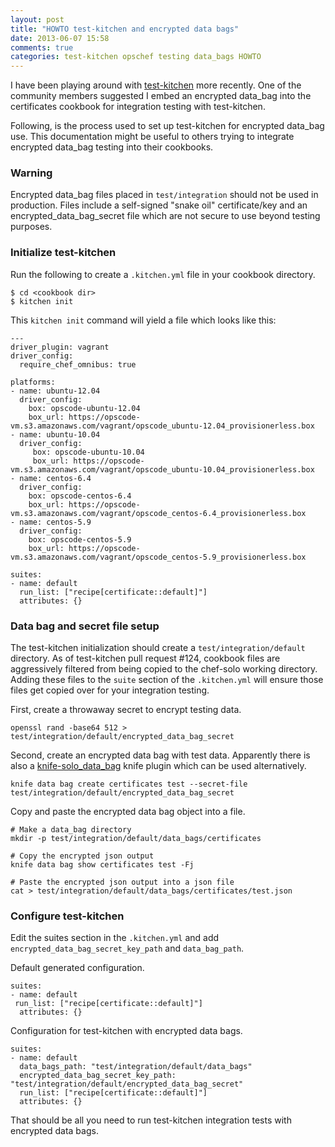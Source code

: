 ```yaml
---
layout: post
title: "HOWTO test-kitchen and encrypted data bags"
date: 2013-06-07 15:58
comments: true
categories: test-kitchen opschef testing data_bags HOWTO
---
```


I have been playing around with [test-kitchen](https://github.com/opscode/test-kitchen)
more recently.  One of the community members suggested I embed an encrypted data_bag
into the certificates cookbook for integration testing with test-kitchen.

Following, is the process used to set up test-kitchen for encrypted data_bag
use.  This documentation might be useful to others trying to integrate encrypted
data_bag testing into their cookbooks.

<!-- more -->

### Warning

Encrypted data_bag files placed in `test/integration` should not be used in production.
Files include a self-signed "snake oil" certificate/key and an encrypted\_data\_bag\_secret file
which are not secure to use beyond testing purposes.

### Initialize test-kitchen

Run the following to create a `.kitchen.yml` file in your cookbook directory.

    $ cd <cookbook dir>
    $ kitchen init

This `kitchen init` command will yield a file which looks like this:

    ---
    driver_plugin: vagrant
    driver_config:
      require_chef_omnibus: true

    platforms:
    - name: ubuntu-12.04
      driver_config:
        box: opscode-ubuntu-12.04
        box_url: https://opscode-vm.s3.amazonaws.com/vagrant/opscode_ubuntu-12.04_provisionerless.box
    - name: ubuntu-10.04
      driver_config:
         box: opscode-ubuntu-10.04
         box_url: https://opscode-vm.s3.amazonaws.com/vagrant/opscode_ubuntu-10.04_provisionerless.box
    - name: centos-6.4
      driver_config:
        box: opscode-centos-6.4
        box_url: https://opscode-vm.s3.amazonaws.com/vagrant/opscode_centos-6.4_provisionerless.box
    - name: centos-5.9
      driver_config:
        box: opscode-centos-5.9
        box_url: https://opscode-vm.s3.amazonaws.com/vagrant/opscode_centos-5.9_provisionerless.box

    suites:
    - name: default
      run_list: ["recipe[certificate::default]"]                                                                                                                                    
      attributes: {}

### Data bag and secret file setup

The test-kitchen initialization should create a `test/integration/default` directory.
As of test-kitchen pull request #124, cookbook files are aggressively filtered from being
copied to the chef-solo working directory.  Adding these files to the `suite` section of the
`.kitchen.yml` will ensure those files get copied over for your integration testing.

First, create a throwaway secret to encrypt testing data.

    openssl rand -base64 512 > test/integration/default/encrypted_data_bag_secret

Second, create an encrypted data bag with test data.  Apparently there is also
a [knife-solo_data_bag](https://github.com/thbishop/knife-solo_data_bag) knife
plugin which can be used alternatively.

    knife data bag create certificates test --secret-file test/integration/default/encrypted_data_bag_secret

Copy and paste the encrypted data bag object into a file.

    # Make a data_bag directory
    mkdir -p test/integration/default/data_bags/certificates

    # Copy the encrypted json output
    knife data bag show certificates test -Fj

    # Paste the encrypted json output into a json file
    cat > test/integration/default/data_bags/certificates/test.json

### Configure test-kitchen

Edit the suites section in the `.kitchen.yml` and add `encrypted_data_bag_secret_key_path`
and `data_bag_path`.

Default generated configuration.

    suites:
    - name: default
     run_list: ["recipe[certificate::default]"]
      attributes: {}

Configuration for test-kitchen with encrypted data bags.

    suites:
    - name: default
      data_bags_path: "test/integration/default/data_bags"
      encrypted_data_bag_secret_key_path: "test/integration/default/encrypted_data_bag_secret"
      run_list: ["recipe[certificate::default]"]
      attributes: {}

That should be all you need to run test-kitchen integration tests
with encrypted data bags.


